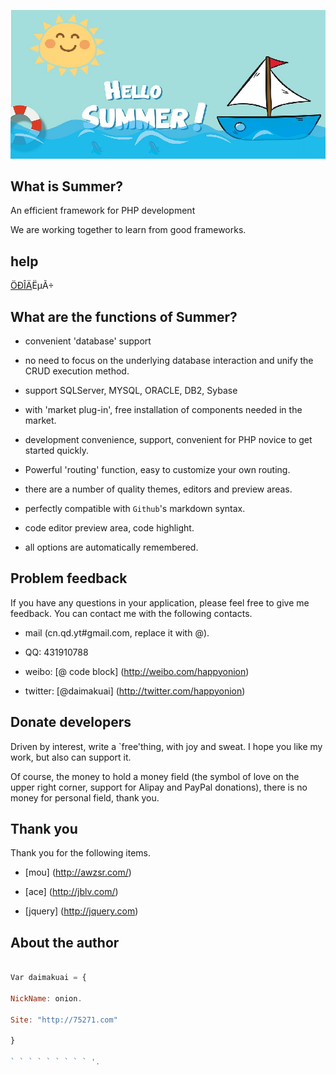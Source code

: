 ![Summer](summer-logo.jpg)

## What is Summer?

An efficient framework for PHP development



We are working together to learn from good frameworks.

## help

[ÖÐÎÄ](README-zh.md)ËµÃ÷


## What are the functions of Summer?


* convenient 'database' support

* no need to focus on the underlying database interaction and unify the CRUD execution method.

* support SQLServer, MYSQL, ORACLE, DB2, Sybase

* with 'market plug-in', free installation of components needed in the market.

* development convenience, support, convenient for PHP novice to get started quickly.

* Powerful 'routing' function, easy to customize your own routing.

* there are a number of quality themes, editors and preview areas.

* perfectly compatible with `Github`'s markdown syntax.

* code editor preview area, code highlight.

* all options are automatically remembered.



## Problem feedback

If you have any questions in your application, please feel free to give me feedback. You can contact me with the following contacts.



* mail (cn.qd.yt#gmail.com, replace it with @).

* QQ: 431910788

* weibo: [@ code block] (http://weibo.com/happyonion)

* twitter: [@daimakuai] (http://twitter.com/happyonion)



## Donate developers

Driven by interest, write a `free'thing, with joy and sweat. I hope you like my work, but also can support it.

Of course, the money to hold a money field (the symbol of love on the upper right corner, support for Alipay and PayPal donations), there is no money for personal field, thank you.



## Thank you

Thank you for the following items.



* [mou] (http://awzsr.com/)

* [ace] (http://jblv.com/)

* [jquery] (http://jquery.com)



## About the author



```javascript

Var daimakuai = {

NickName: onion.

Site: "http://75271.com"

}

` ` ` ` ` ` ` ` ` '.
